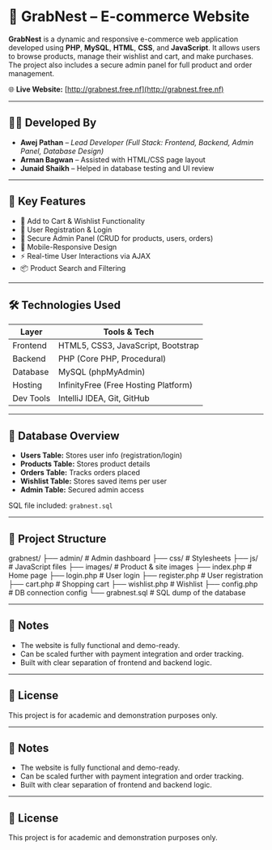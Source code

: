 # 🛒 GrabNest – E-commerce Website

**GrabNest** is a dynamic and responsive e-commerce web application developed using **PHP**, **MySQL**, **HTML**, **CSS**, and **JavaScript**. It allows users to browse products, manage their wishlist and cart, and make purchases. The project also includes a secure admin panel for full product and order management.

🌐 **Live Website:** [http://grabnest.free.nf](http://grabnest.free.nf)

---

## 👨‍💻 Developed By

- **Awej Pathan** – *Lead Developer (Full Stack: Frontend, Backend, Admin Panel, Database Design)*  
- **Arman Bagwan** – Assisted with HTML/CSS page layout  
- **Junaid Shaikh** – Helped in database testing and UI review  

---

## 🚀 Key Features

- 🛒 Add to Cart & Wishlist Functionality  
- 👤 User Registration & Login  
- 🔐 Secure Admin Panel (CRUD for products, users, orders)  
- 📱 Mobile-Responsive Design  
- ⚡ Real-time User Interactions via AJAX  
- 📦 Product Search and Filtering

---

## 🛠️ Technologies Used

| Layer     | Tools & Tech                               |
|-----------|---------------------------------------------|
| Frontend  | HTML5, CSS3, JavaScript, Bootstrap          |
| Backend   | PHP (Core PHP, Procedural)                  |
| Database  | MySQL (phpMyAdmin)                          |
| Hosting   | InfinityFree (Free Hosting Platform)        |
| Dev Tools | IntelliJ IDEA, Git, GitHub                  |

---

## 🧠 Database Overview

- **Users Table:** Stores user info (registration/login)  
- **Products Table:** Stores product details  
- **Orders Table:** Tracks orders placed  
- **Wishlist Table:** Stores saved items per user  
- **Admin Table:** Secured admin access  

SQL file included: `grabnest.sql`

---

## 📁 Project Structure

grabnest/
├── admin/ # Admin dashboard
├── css/ # Stylesheets
├── js/ # JavaScript files
├── images/ # Product & site images
├── index.php # Home page
├── login.php # User login
├── register.php # User registration
├── cart.php # Shopping cart
├── wishlist.php # Wishlist
├── config.php # DB connection config
└── grabnest.sql # SQL dump of the database

---

## 📌 Notes

- The website is fully functional and demo-ready.
- Can be scaled further with payment integration and order tracking.
- Built with clear separation of frontend and backend logic.

---

## 🔖 License

This project is for academic and demonstration purposes only.


---

## 📌 Notes

- The website is fully functional and demo-ready.
- Can be scaled further with payment integration and order tracking.
- Built with clear separation of frontend and backend logic.

---

## 🔖 License

This project is for academic and demonstration purposes only.


